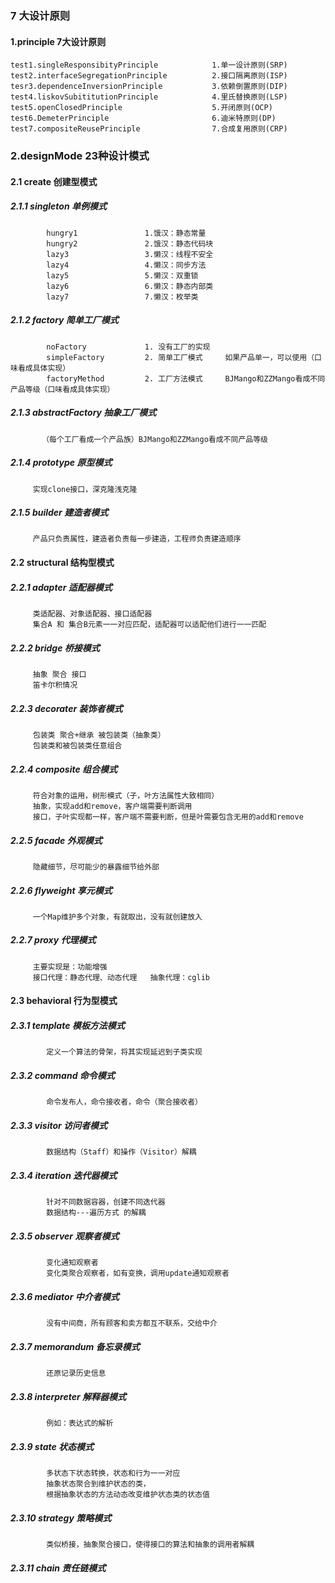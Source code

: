 ### 7 大设计原则
#### 1.principle                                  7大设计原则
    test1.singleResponsibityPrinciple            1.单一设计原则(SRP) 
    test2.interfaceSegregationPrinciple          2.接口隔离原则(ISP)
    tesr3.dependenceInversionPrinciple           3.依赖倒置原则(DIP)
    test4.liskovSubititutionPrinciple            4.里氏替换原则(LSP)
    test5.openClosedPrinciple                    5.开闭原则(OCP)
    test6.DemeterPrinciple                       6.迪米特原则(DP)
    test7.compositeReusePrinciple                7.合成复用原则(CRP)
### 2.designMode                  23种设计模式
####    2.1 create                创建型模式
#####    2.1.1 singleton          单例模式
            hungry1               1.饿汉：静态常量
            hungry2               2.饿汉：静态代码块
            lazy3                 3.懒汉：线程不安全
            lazy4                 4.懒汉：同步方法
            lazy5                 5.懒汉：双重锁
            lazy6                 6.懒汉：静态内部类
            lazy7                 7.懒汉：枚举类
#####    2.1.2 factory            简单工厂模式
            noFactory             1. 没有工厂的实现   
            simpleFactory         2. 简单工厂模式     如果产品单一，可以使用（口味看成具体实现）
            factoryMethod         2. 工厂方法模式     BJMango和ZZMango看成不同产品等级（口味看成具体实现）
#####    2.1.3 abstractFactory    抽象工厂模式        
           （每个工厂看成一个产品族）BJMango和ZZMango看成不同产品等级
#####    2.1.4 prototype          原型模式
         实现clone接口，深克隆浅克隆
#####    2.1.5 builder            建造者模式
         产品只负责属性，建造者负责每一步建造，工程师负责建造顺序
         
         
####    2.2 structural            结构型模式
#####    2.2.1 adapter                 适配器模式
         类适配器、对象适配器、接口适配器
         集合A 和 集合B元素一一对应匹配，适配器可以适配他们进行一一匹配
#####    2.2.2 bridge                  桥接模式
         抽象 聚合 接口
         笛卡尔积情况
#####    2.2.3 decorater               装饰者模式
         包装类 聚合+继承 被包装类（抽象类）
         包装类和被包装类任意组合
#####    2.2.4 composite               组合模式
         符合对象的运用，树形模式（子，叶方法属性大致相同）
         抽象，实现add和remove，客户端需要判断调用
         接口，子叶实现都一样，客户端不需要判断，但是叶需要包含无用的add和remove   
#####    2.2.5 facade                  外观模式
         隐藏细节，尽可能少的暴露细节给外部
#####    2.2.6 flyweight               享元模式
         一个Map维护多个对象，有就取出，没有就创建放入
#####    2.2.7 proxy                   代理模式
         主要实现是：功能增强
         接口代理：静态代理、动态代理   抽象代理：cglib
         
         
####   2.3 behavioral            行为型模式
#####    2.3.1  template               模板方法模式
            定义一个算法的骨架，将其实现延迟到子类实现
#####    2.3.2  command                命令模式   
            命令发布人，命令接收者，命令（聚合接收者） 
#####    2.3.3  visitor                访问者模式
            数据结构（Staff）和操作（Visitor）解耦
#####    2.3.4  iteration              迭代器模式
            针对不同数据容器，创建不同迭代器
            数据结构---遍历方式 的解耦
#####    2.3.5  observer               观察者模式
            变化通知观察者
            变化类聚合观察者，如有变换，调用update通知观察者
#####    2.3.6  mediator               中介者模式
            没有中间商，所有顾客和卖方都互不联系，交给中介
#####    2.3.7  memorandum             备忘录模式
            还原记录历史信息
#####    2.3.8  interpreter            解释器模式
            例如：表达式的解析
#####    2.3.9  state                  状态模式
            多状态下状态转换，状态和行为一一对应
            抽象状态聚合到维护状态的类，
            根据抽象状态的方法动态改变维护状态类的状态值
#####    2.3.10 strategy               策略模式
            类似桥接，抽象聚合接口，使得接口的算法和抽象的调用者解耦
#####    2.3.11 chain                  责任链模式